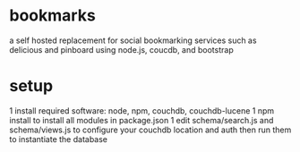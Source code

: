 bookmarks
=========
a self hosted replacement for social bookmarking services such as delicious and pinboard using node.js, coucdb, and bootstrap


setup
=========
1 install required software: node, npm, couchdb, couchdb-lucene
1 npm install to install all modules in package.json
1 edit schema/search.js and schema/views.js to configure your couchdb location and auth then run them to instantiate the database
